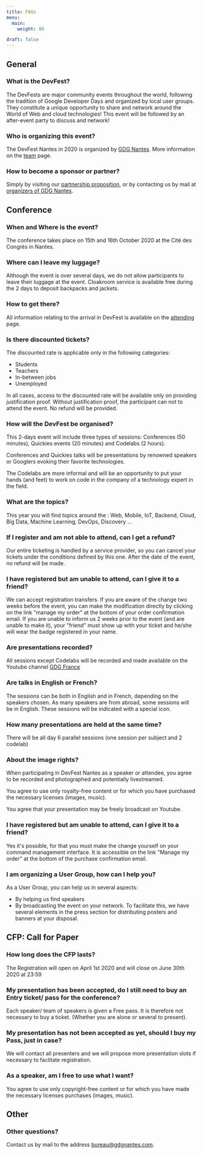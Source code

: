 ```yaml
---
title: FAQs
menu:
  main:
    weight: 80

draft: false
---
```


## General

### What is the DevFest?

The DevFests are major community events throughout the world, following the tradition of Google Developer Days and organized by local user groups. They constitute a unique opportunity to share and network around the World of Web and cloud technologies! This event will be followed by an after-event party to discuss and network!

### Who is organizing this event?

The DevFest Nantes in 2020 is organized by <a href='http://gdgnantes.com' target='_blank'>GDG Nantes</a>. More information on the [team](../team/) page.

### How to become a sponsor or partner?

Simply by visiting our <a href='https://drive.google.com/open?id=12jZAT4lXvkswDJcdrki1Re1-qnwyvXed' target='_blank'>partnership proposition</a>, or by contacting us by mail at <a href='mailto:bureau@gdgnantes.com'>organizers of GDG Nantes</a>.

## Conference

### When and Where is the event?

The conference takes place on 15th and 16th October 2020 at the Cité des Congrès in Nantes.

### Where can I leave my luggage?

Although the event is over several days, we do not allow participants to leave their luggage at the event. Cloakroom service is available free during the 2 days to deposit backpacks and jackets.

### How to get there?

All information relating to the arrival in DevFest is available on the [attending](../attending/) page.

### Is there discounted tickets?

The discounted rate is applicable only in the following categories:

- Students
- Teachers
- In-between jobs
- Unemployed

In all cases, access to the discounted rate will be available only on providing justification proof. Without justification proof, the participant can not to attend the event. No refund will be provided.

### How will the DevFest be organised?

This 2-days event will include three types of sessions: Conferences (50 minutes), Quickies events (20 minutes) and Codelabs (2 hours).

Conferences and Quickies talks will be presentations by renowned speakers or Googlers evoking their favorite technologies.

The Codelabs are more informal and will be an opportunity to put your hands (and feet) to work on code in the company of a technology expert in the field.

### What are the topics?

This year you will find topics around the : Web, Mobile, IoT, Backend, Cloud, Big Data, Machine Learning, DevOps, Discovery ...

<!-- ### How to register and how much does it cost?

Registration for DevFest Nantes can be done directly from this site by clicking the link on the home page. Admission is € 78 for the 2-day pass until June 30th 2019 then € 99 past this date, and € 20 for the discounted rate. -->

### If I register and am not able to attend, can I get a refund?

Our entire ticketing is handled by a service provider, so you can cancel your tickets under the conditions defined by this one. After the date of the event, no refund will be made.

### I have registered but am unable to attend, can I give it to a friend?

We can accept registration transfers. If you are aware of the change two weeks before the event, you can make the modification directly by clicking on the link "manage my order" at the bottom of your order confirmation email. If you are unable to inform us 2 weeks prior to the event (and are unable to make it), your "friend" must show up with your ticket and he/she will wear the badge registered in your name.

### Are presentations recorded?

All sessions except Codelabs will be recorded and made available on the Youtube channel <a href='http://youtube.com/user/francegdg' target='_blank'>GDG France</a>

### Are talks in English or French?

The sessions can be both in English and in French, depending on the speakers chosen. As many speakers are from abroad, some sessions will be in English. These sessions will be indicated with a special icon.

### How many presentations are held at the same time?

There will be all day 6 parallel sessions (one session per subject and 2 codelab)

### About the image rights?

When participating in DevFest Nantes as a speaker or attendee, you agree to be recorded and photographed and potentially livestreamed.

You agree to use only royalty-free content or for which you have purchased the necessary licenses (images, music).

You agree that your presentation may be freely broadcast on Youtube.

### I have registered but am unable to attend, can I give it to a friend?

Yes it's possible, for that you must make the change yourself on your command management interface. It is accessible on the link "Manage my order" at the bottom of the purchase confirmation email.

### I am organizing a User Group, how can I help you?

As a User Group, you can help us in several aspects:

- By helping us find speakers
- By broadcasting the event on your network. To facilitate this, we have several elements in the press section for distributing posters and banners at your disposal.

## CFP: Call for Paper

### How long does the CFP lasts?

The Registration will open on April 1st 2020 and will close on June 30th 2020 at 23:59

### My presentation has been accepted, do I still need to buy an Entry ticket/ pass for the conference?

Each speaker/ team of speakers is given a Free pass. It is therefore not necessary to buy a ticket. (Whether you are alone or several to present).

### My presentation has not been accepted as yet, should I buy my Pass, just in case?

We will contact all presenters and we will propose more presentation slots if necessary to faclitate registration.

### As a speaker, am I free to use what I want?

You agree to use only copyright-free content or for which you have made the necessary licenses purchases (images, music).

## Other

### Other questions?

Contact us by mail to the address <a href="mailto:bureau@gdgnantes.com">bureau@gdgnantes.com</a>.
